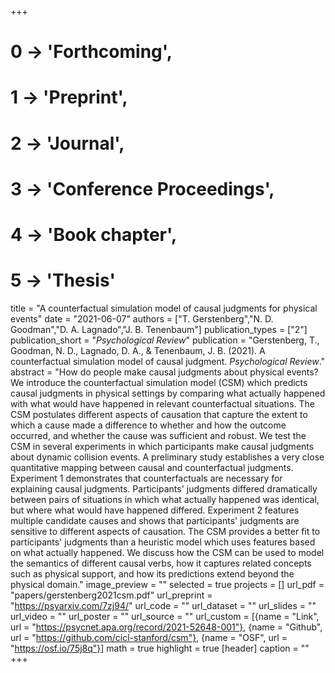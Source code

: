 +++
# 0 -> 'Forthcoming',
# 1 -> 'Preprint',
# 2 -> 'Journal',
# 3 -> 'Conference Proceedings',
# 4 -> 'Book chapter',
# 5 -> 'Thesis'

title = "A counterfactual simulation model of causal judgments for physical events"
date = "2021-06-07"
authors = ["T. Gerstenberg","N. D. Goodman","D. A. Lagnado","J. B. Tenenbaum"]
publication_types = ["2"]
publication_short = "_Psychological Review_"
publication = "Gerstenberg, T., Goodman, N. D., Lagnado, D. A., & Tenenbaum, J. B. (2021). A counterfactual simulation model of causal judgment. _Psychological Review_."
abstract = "How do people make causal judgments about physical events? We introduce the counterfactual simulation model (CSM) which predicts causal judgments in physical settings by comparing what actually happened with what would have happened in relevant counterfactual situations. The CSM postulates different aspects of causation that capture the extent to which a cause made a difference to whether and how the outcome occurred, and whether the cause was sufficient and robust. We test the CSM in several experiments in which participants make causal judgments about dynamic collision events. A preliminary study establishes a very close quantitative mapping between causal and counterfactual judgments. Experiment 1 demonstrates that counterfactuals are necessary for explaining causal judgments. Participants' judgments differed dramatically between pairs of situations in which what actually happened was identical, but where what would have happened differed. Experiment 2 features multiple candidate causes and shows that participants' judgments are sensitive to different aspects of causation. The CSM provides a better fit to participants' judgments than a heuristic model which uses features based on what actually happened. We discuss how the CSM can be used to model the semantics of different causal verbs, how it captures related concepts such as physical support, and how its predictions extend beyond the physical domain."
image_preview = ""
selected = true
projects = []
url_pdf = "papers/gerstenberg2021csm.pdf"
url_preprint = "https://psyarxiv.com/7zj94/"
url_code = ""
url_dataset = ""
url_slides = ""
url_video = ""
url_poster = ""
url_source = ""
url_custom = [{name = "Link", url = "https://psycnet.apa.org/record/2021-52648-001"},
{name = "Github", url = "https://github.com/cicl-stanford/csm"},
{name = "OSF", url = "https://osf.io/75j8q"}]
math = true
highlight = true
[header]
caption = ""
+++
